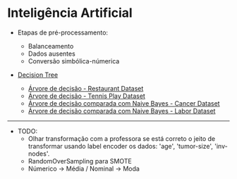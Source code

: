 <h1> Inteligência Artificial </h1>

- Etapas de pré-processamento:
    - Balanceamento
    - Dados ausentes
    - Conversão simbólica-númerica


- [Decision Tree](https://github.com/brunofaria27/artificial-intelligence/tree/main/Decision%20Tree)
    - [Árvore de decisão - Restaurant Dataset](https://github.com/brunofaria27/artificial-intelligence/blob/main/Decision%20Tree/DecisionTreeRestaurant.ipynb)
    - [Árvore de decisão - Tennis Play Dataset](https://github.com/brunofaria27/artificial-intelligence/blob/main/Decision%20Tree/DecisionTreeWeather.ipynb)
    - [Árvore de decisão comparada com Naive Bayes - Cancer Dataset](https://github.com/brunofaria27/artificial-intelligence/blob/main/Decision%20Tree/Naive%20Bayes%20-%20Difference/DecisionTreeAndNaiveCancer.ipynb)
    - [Árvore de decisão comparada com Naive Bayes - Labor Dataset](https://github.com/brunofaria27/artificial-intelligence/blob/main/Decision%20Tree/Naive%20Bayes%20-%20Difference/DecisionTreeAndNaiveLabor.ipynb)

-------------------------------
- TODO:
    - Olhar transformação com a professora se está correto o jeito de transformar usando label encoder os dados: 'age', 'tumor-size', 'inv-nodes'.
    - RandomOverSampling para SMOTE
    - Númerico -> Média / Nominal -> Moda
